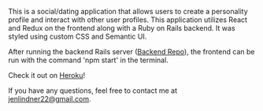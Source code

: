 This is a social/dating application that allows users to create a personality profile and interact with other user profiles. This application utilizes React and Redux on the frontend along with a Ruby on Rails backend. It was styled using custom CSS and Semantic UI.

After running the backend Rails server ([Backend Repo](https://github.com/jlindner22/BlindDate-backend)), the frontend can be run with the command 'npm start' in the terminal.

Check it out on [Heroku](http://blinddate-js.herokuapp.com/)!

If you have any questions, feel free to contact me at jenlindner22@gmail.com.
